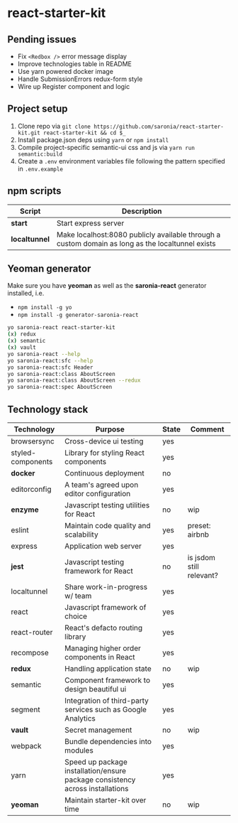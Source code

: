# react-starter-kit

## Pending issues

* Fix `<Redbox />` error message display
* Improve technologies table in README
* Use yarn powered docker image
* Handle SubmissionErrors redux-form style
* Wire up Register component and logic

## Project setup

1. Clone repo via `git clone https://github.com/saronia/react-starter-kit.git react-starter-kit && cd $_`
2. Install package.json deps using `yarn` or `npm install`
3. Compile project-specific semantic-ui css and js via `yarn run semantic:build` 
4. Create a `.env` environment variables file following the pattern specified in `.env.example`

## npm scripts

| Script | Description |
|--------|-------------|
| **start** | Start express server |
| **localtunnel** | Make localhost:8080 publicly available through a custom domain as long as the localtunnel exists |


## Yeoman generator

Make sure you have **yeoman** as well as the **saronia-react** generator installed, i.e. 
* `npm install -g yo`
* `npm install -g generator-saronia-react`

```sh
yo saronia-react react-starter-kit
(x) redux
(x) semantic
(x) vault
yo saronia-react --help
yo saronia-react:sfc --help
yo saronia-react:sfc Header
yo saronia-react:class AboutScreen
yo saronia-react:class AboutScreen --redux
yo saronia-react:spec AboutScreen
```

## Technology stack

| Technology | Purpose | State | Comment |
|------------|---------|-------|---------|
| browsersync | Cross-device ui testing | yes |  |
| styled-components | Library for styling React components | yes | |
| **docker** | Continuous deployment | no |  |
| editorconfig | A team's agreed upon editor configuration | yes |   |
| **enzyme** | Javascript testing utilities for React | no | wip |
| eslint | Maintain code quality and scalability | yes | preset: airbnb |
| express | Application web server | yes |   |
| **jest** | Javascript testing framework for React | no | is jsdom still relevant? |
| localtunnel | Share work-in-progress w/ team | yes | |
| react | Javascript framework of choice | yes | |
| react-router | React's defacto routing library | yes | |
| recompose | Managing higher order components in React | yes | |
| **redux** | Handling application state | no | wip |
| semantic | Component framework to design beautiful ui | yes |  |
| segment | Integration of third-party services such as Google Analytics | yes |  |
| **vault** | Secret management | no | wip |
| webpack | Bundle dependencies into modules | yes | |
| yarn | Speed up package installation/ensure package consistency across installations | yes |   |
| **yeoman** | Maintain starter-kit over time | no | wip |
